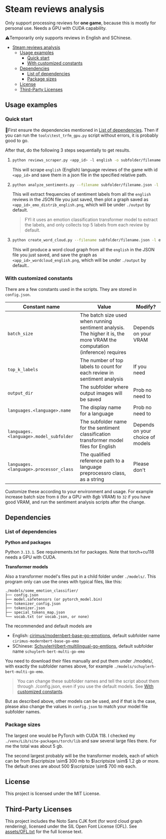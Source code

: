 # Steam reviews analysis

Only support processing reviews for **one game**, because this is mostly for personal use. Needs a GPU with CUDA capability.

⚠️Temporarily only supports reviews in English and SChinese.

<!-- TOC -->

- [Steam reviews analysis](#steam-reviews-analysis)
    - [Usage examples](#usage-examples)
        - [Quick start](#quick-start)
        - [With customized constants](#with-customized-constants)
    - [Dependencies](#dependencies)
        - [List of dependencies](#list-of-dependencies)
        - [Package sizes](#package-sizes)
    - [License](#license)
    - [Third-Party Licenses](#third-party-licenses)

<!-- /TOC -->

## Usage examples

### Quick start

🚨First ensure the dependencies mentioned in [List of dependencies](#list-of-dependencies). Then if you can run the `tools\test_trfm_gpu.py` script without errors, it is probably good to go.

After that, do the following 3 steps sequentially to get results.

1.
    ```bash
    python reviews_scraper.py <app_id> -l english -o subfolder/filename.json
    ```

    This will scrape `english` (English) language reviews of the game with id `<app_id>` and save them in a json file in the specified relative path.

2.
    ```bash
    python analyze_sentiments.py --filename subfolder/filename.json -l english --appid <app_id>
    ```

    This will extract frequencies of sentiment labels from all the `english` reviews in the JSON file you just saved, then plot a graph saved as `<app_id>_emo_distrib_english.png`, which will be under `./output` by default.

    > FYI it uses an emotion classification transformer model to extract the labels, and only collects top 5 labels from each review by default.

3.
    ```bash
    python create_word_cloud.py --filename subfolder/filename.json -l english --appid <app_id>
    ```

    This will produce a word cloud graph from all the `english` in the JSON file you just saved, and save the graph as `<app_id>_wordcloud_english.png`, which will be under `./output` by default..

### With customized constants

There are a few constants used in the scripts. They are stored in `config.json`.

| Constant name | Value | Modify? |
|-----------|-------------|-------------|
| `batch_size` | The batch size used when running sentiment analysis. The higher it is, the more VRAM the computation (inference) requires | Depends on your VRAM |
| `top_k_labels` | The number of top labels to count for each review in sentiment analysis | If you need |
| `output_dir` | The subfolder where output images will be saved | Prob no need to |
| `languages.<language>.name` | The display name for a language | Prob no need to |
| `languages.<language>.model_subfolder` | The subfolder name for the sentiment classification transformer model files for English | Depends on your choice of models |
| `languages.<language>.processor_class` | The qualified reference path to a language preprocessro class, as a string | Please don't |

Customize these according to your environment and usage. For example increase batch size from `8` (for a GPU with 8gb VRAM) to `32` if you have good VRAM, and run the sentiment analysis scripts after the change.

## Dependencies

### List of dependencies

**Python and packages**

Python `3.13.1`. See requirements.txt for packages. Note that torch+cu118 needs a GPU with CUDA.

**Transformer models**

Also a transformer model's files put in a child folder under `./models/`. This program only can use the ones with typical files, like this:

```
./models/some_emotion_classifier/
├── config.json
├── model.safetensors (or pytorch_model.bin)
├── tokenizer_config.json
├── tokenizer.json
├── special_tokens_map.json
└── vocab.txt (or vocab.json, or none)
```

The recommended and default models are

- English: [cirimus/modernbert-base-go-emotions](https://huggingface.co/cirimus/modernbert-base-go-emotions), default subfolder name `cirimus-modernbert-base-go-emo`
- SChinese: [SchuylerH/bert-multilingual-go-emtions](https://huggingface.co/SchuylerH/bert-multilingual-go-emtions), default subfolder name `schuylerh-bert-multi-go-emo`

You need to download their files manually and put them under ./models/, with exactly the subfolder names above, for example `./models/schuylerh-bert-multi-go-emo`.

> You can change these subfolder names and tell the script about them through ./config.json, even if you use the default models. See [With customized constants](#with-customized-constants).

But as described above, other models can be used, and if that is the case, please also change the values in `config.json` to match your model file subfolder names.

### Package sizes

The largest one would be PyTorch with CUDA 118. I checked my `./venv/Lib/site-packages/torch/lib` and saw several large files there. For me the total was about 5 gb.

The second largest probably will be the transformer models, each of which can be from $\scriptsize \sim$ 300 mb to $\scriptsize \sim$ 1.2 gb or more. The default ones are about 500 $\scriptsize \sim$ 700 mb each.

## License
This project is licensed under the MIT License.

## Third-Party Licenses
This project includes the Noto Sans CJK font (for word cloud graph rendering), licensed under the SIL Open Font License (OFL). See [assets/OFL.txt](assets/OFL.txt) for the full license text.